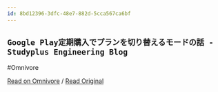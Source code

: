 ```yaml
---
id: 8bd12396-3dfc-48e7-882d-5cca567ca6bf
---
```


## `Google Play定期購入でプランを切り替えるモードの話 - Studyplus Engineering Blog`
#Omnivore

[Read on Omnivore](https://omnivore.app/me/google-play-studyplus-engineering-blog-18fa318e205) / [Read Original](https://tech.studyplus.co.jp/entry/2020/05/12/090659)


